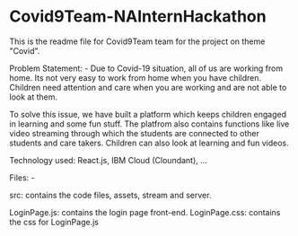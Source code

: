 # Covid9Team-NAInternHackathon

This is the readme file for Covid9Team team for the project on theme "Covid".

Problem Statement: - Due to Covid-19 situation, all of us are working from home. Its not very easy to work from home when you have children. Children need attention and care when you are working and are not able to look at them.

To solve this issue, we have built a platform which keeps children engaged in learning and some fun stuff. The platfrom also contains functions like live video streaming through which the students are connected to other students and care takers. Children can also look at learning and fun videos.

Technology used: React.js, IBM Cloud (Cloundant), ...

Files: -

src: contains the code files, assets, stream and server.

LoginPage.js: contains the login page front-end.
LoginPage.css: contains the css for LoginPage.js

